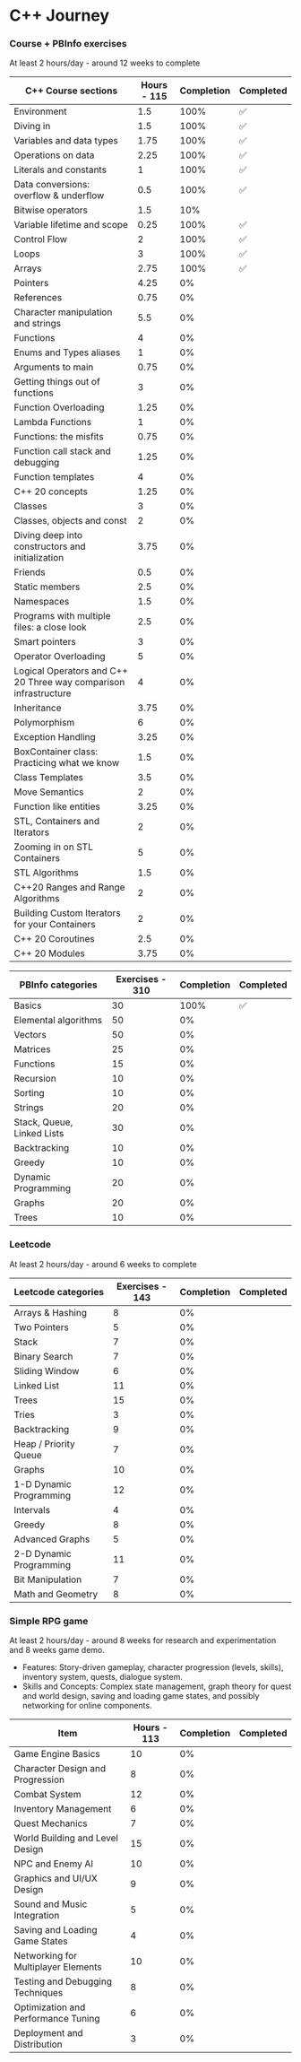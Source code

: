 # C++ Journey

### Course + PBInfo exercises

At least 2 hours/day - around 12 weeks to complete

| C++ Course sections                                              | Hours - 115 | Completion | Completed |
| ---------------------------------------------------------------- | ----------- | ---------- | --------- |
| Environment                                                      | 1.5         | 100%       | ✅        |
| Diving in                                                        | 1.5         | 100%       | ✅        |
| Variables and data types                                         | 1.75        | 100%       | ✅        |
| Operations on data                                               | 2.25        | 100%       | ✅        |
| Literals and constants                                           | 1           | 100%       | ✅        |
| Data conversions: overflow & underflow                           | 0.5         | 100%       | ✅        |
| Bitwise operators                                                | 1.5         | 10%        |           |
| Variable lifetime and scope                                      | 0.25        | 100%       | ✅        |
| Control Flow                                                     | 2           | 100%       | ✅        |
| Loops                                                            | 3           | 100%       | ✅        |
| Arrays                                                           | 2.75        | 100%       | ✅        |
| Pointers                                                         | 4.25        | 0%         |           |
| References                                                       | 0.75        | 0%         |           |
| Character manipulation and strings                               | 5.5         | 0%         |           |
| Functions                                                        | 4           | 0%         |           |
| Enums and Types aliases                                          | 1           | 0%         |           |
| Arguments to main                                                | 0.75        | 0%         |           |
| Getting things out of functions                                  | 3           | 0%         |           |
| Function Overloading                                             | 1.25        | 0%         |           |
| Lambda Functions                                                 | 1           | 0%         |           |
| Functions: the misfits                                           | 0.75        | 0%         |           |
| Function call stack and debugging                                | 1.25        | 0%         |           |
| Function templates                                               | 4           | 0%         |           |
| C++ 20 concepts                                                  | 1.25        | 0%         |           |
| Classes                                                          | 3           | 0%         |           |
| Classes, objects and const                                       | 2           | 0%         |           |
| Diving deep into constructors and initialization                 | 3.75        | 0%         |           |
| Friends                                                          | 0.5         | 0%         |           |
| Static members                                                   | 2.5         | 0%         |           |
| Namespaces                                                       | 1.5         | 0%         |           |
| Programs with multiple files: a close look                       | 2.5         | 0%         |           |
| Smart pointers                                                   | 3           | 0%         |           |
| Operator Overloading                                             | 5           | 0%         |           |
| Logical Operators and C++ 20 Three way comparison infrastructure | 4           | 0%         |           |
| Inheritance                                                      | 3.75        | 0%         |           |
| Polymorphism                                                     | 6           | 0%         |           |
| Exception Handling                                               | 3.25        | 0%         |           |
| BoxContainer class: Practicing what we know                      | 1.5         | 0%         |           |
| Class Templates                                                  | 3.5         | 0%         |           |
| Move Semantics                                                   | 2           | 0%         |           |
| Function like entities                                           | 3.25        | 0%         |           |
| STL, Containers and Iterators                                    | 2           | 0%         |           |
| Zooming in on STL Containers                                     | 5           | 0%         |           |
| STL Algorithms                                                   | 1.5         | 0%         |           |
| C++20 Ranges and Range Algorithms                                | 2           | 0%         |           |
| Building Custom Iterators for your Containers                    | 2           | 0%         |           |
| C++ 20 Coroutines                                                | 2.5         | 0%         |           |
| C++ 20 Modules                                                   | 3.75        | 0%         |           |

| PBInfo categories          | Exercises - 310 | Completion | Completed |
| -------------------------- | --------------- | ---------- | --------- |
| Basics                     | 30              | 100%       | ✅        |
| Elemental algorithms       | 50              | 0%         |           |
| Vectors                    | 50              | 0%         |           |
| Matrices                   | 25              | 0%         |           |
| Functions                  | 15              | 0%         |           |
| Recursion                  | 10              | 0%         |           |
| Sorting                    | 10              | 0%         |           |
| Strings                    | 20              | 0%         |           |
| Stack, Queue, Linked Lists | 30              | 0%         |           |
| Backtracking               | 10              | 0%         |           |
| Greedy                     | 10              | 0%         |           |
| Dynamic Programming        | 20              | 0%         |           |
| Graphs                     | 20              | 0%         |           |
| Trees                      | 10              | 0%         |           |

### Leetcode

At least 2 hours/day - around 6 weeks to complete

| Leetcode categories     | Exercises - 143 | Completion | Completed |
| ----------------------- | --------------- | ---------- | --------- |
| Arrays & Hashing        | 8               | 0%         |           |
| Two Pointers            | 5               | 0%         |           |
| Stack                   | 7               | 0%         |           |
| Binary Search           | 7               | 0%         |           |
| Sliding Window          | 6               | 0%         |           |
| Linked List             | 11              | 0%         |           |
| Trees                   | 15              | 0%         |           |
| Tries                   | 3               | 0%         |           |
| Backtracking            | 9               | 0%         |           |
| Heap / Priority Queue   | 7               | 0%         |           |
| Graphs                  | 10              | 0%         |           |
| 1-D Dynamic Programming | 12              | 0%         |           |
| Intervals               | 4               | 0%         |           |
| Greedy                  | 8               | 0%         |           |
| Advanced Graphs         | 5               | 0%         |           |
| 2-D Dynamic Programming | 11              | 0%         |           |
| Bit Manipulation        | 7               | 0%         |           |
| Math and Geometry       | 8               | 0%         |           |

### Simple RPG game

At least 2 hours/day - around 8 weeks for research and experimentation and 8 weeks game demo.

-   Features: Story-driven gameplay, character progression (levels, skills), inventory system, quests, dialogue system.
-   Skills and Concepts: Complex state management, graph theory for quest and world design, saving and loading game states, and possibly networking for online components.

| Item                                | Hours - 113 | Completion | Completed |
| ----------------------------------- | ----------- | ---------- | --------- |
| Game Engine Basics                  | 10          | 0%         |           |
| Character Design and Progression    | 8           | 0%         |           |
| Combat System                       | 12          | 0%         |           |
| Inventory Management                | 6           | 0%         |           |
| Quest Mechanics                     | 7           | 0%         |           |
| World Building and Level Design     | 15          | 0%         |           |
| NPC and Enemy AI                    | 10          | 0%         |           |
| Graphics and UI/UX Design           | 9           | 0%         |           |
| Sound and Music Integration         | 5           | 0%         |           |
| Saving and Loading Game States      | 4           | 0%         |           |
| Networking for Multiplayer Elements | 10          | 0%         |           |
| Testing and Debugging Techniques    | 8           | 0%         |           |
| Optimization and Performance Tuning | 6           | 0%         |           |
| Deployment and Distribution         | 3           | 0%         |           |
